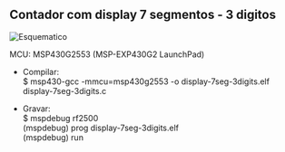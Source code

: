 ## Contador com display 7 segmentos - 3 digitos 
  
![Esquematico](https://raw.githubusercontent.com/wsilverio/MSP430-C/master/display-7seg-3digits/msp7seg_esquematico.png)  
  
MCU: MSP430G2553 (MSP-EXP430G2 LaunchPad)  
  
* Compilar:  
    $ msp430-gcc -mmcu=msp430g2553 -o display-7seg-3digits.elf display-7seg-3digits.c  
  
* Gravar:  
    $ mspdebug rf2500  
    (mspdebug) prog display-7seg-3digits.elf  
    (mspdebug) run
